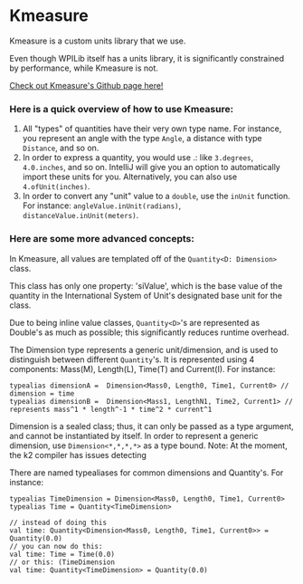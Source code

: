 # Kmeasure

Kmeasure is a custom units library that we use. 

Even though WPILib itself has a units library, it is significantly constrained
by performance, while Kmeasure is not. 

[Check out Kmeasure's Github page here!](https://github.com/battery-staple/KMeasure)

### Here is a quick overview of how to use Kmeasure:

1. All "types" of quantities have their very own type name. For instance,
you represent an angle with the type ```Angle```, a distance with type ```Distance```, 
and so on.
2. In order to express a quantity, you would use <value>.<unit>: like ```3.degrees```, 
```4.0.inches```, and so on. IntelliJ will give you an option to automatically
import these units for you. Alternatively, you can also use ```4.ofUnit(inches)```.
3. In order to convert any "unit" value to a ```double```, use the ```inUnit``` function.
For instance: ```angleValue.inUnit(radians)```, ```distanceValue.inUnit(meters)```.


### Here are some more advanced concepts:

In Kmeasure, all values are templated off of the ```Quantity<D: Dimension>``` class. 

This class has only one property: 'siValue', which is the base value of the quantity 
in the International System of Unit's designated base unit for the class. 

Due to being inline value classes, ```Quantity<D>```'s are represented as Double's as much as 
possible; this significantly reduces runtime overhead.

The Dimension type represents a generic unit/dimension, and is used to distinguish between different ```Quantity```'s. It is represented using 4 components: Mass(M), Length(L), Time(T) and Current(I). For instance:
```
typealias dimensionA =  Dimension<Mass0, Length0, Time1, Current0> // dimension = time
typealias dimensionB =  Dimension<Mass1, LengthN1, Time2, Current1> // represents mass^1 * length^-1 * time^2 * current^1
``` 
Dimension is a sealed class; thus, it can only be passed as a type argument, and cannot be instantiated by itself.
In order to represent a generic dimension, use ```Dimension<*,*,*,*>``` as a type bound.
Note: At the moment, the k2 compiler has issues detecting 

There are named typealiases for common dimensions and Quantity's. For instance:
```
typealias TimeDimension = Dimension<Mass0, Length0, Time1, Current0>
typealias Time = Quantity<TimeDimension>

// instead of doing this
val time: Quantity<Dimension<Mass0, Length0, Time1, Current0>> = Quantity(0.0)
// you can now do this:
val time: Time = Time(0.0)
// or this: (TimeDimension
val time: Quantity<TimeDimension> = Quantity(0.0)
```

